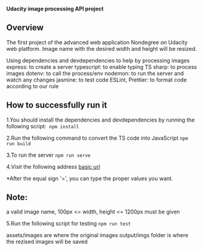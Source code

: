 **Udacity image processing API project**

## Overview

The first project of the advanced web application Nondegree
on Udacity web platform. Image name with the desired width and height
will be resized.

Using dependencies and devdependencies to help by processing images
express: to create a server
typescript: to enable typing TS
sharp: to process images
dotenv: to call the process/env
nodemon: to run the server and watch any changes
jasmine: to test code
ESLint, Prettier: to format code according to our rule

## How to successfully run it

1.You should install the dependencies and devdependencies
by running the following script: 
`npm install`

2.Run the following command to convert the TS code into JavaScript
`npm run build`

3.To run the server `npm run serve`

4.Visit the following address
[basic url](http://localhost:3000/api/images?filename=&width=&height=)

\*After the equal sign '=', you can type the proper values you want.

## Note:

a valid image name, 100px <= width, height <= 1200px must be given

5.Run the following script for testing
`npm run test`

assets/images are where the original images
output/imgs folder is where the rezised images will be saved
